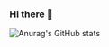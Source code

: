 ### Hi there 👋

![Anurag's GitHub stats](https://github-readme-stats.vercel.app/api?username=4b75726169736859&show_icons=true&theme=tokyonight)
